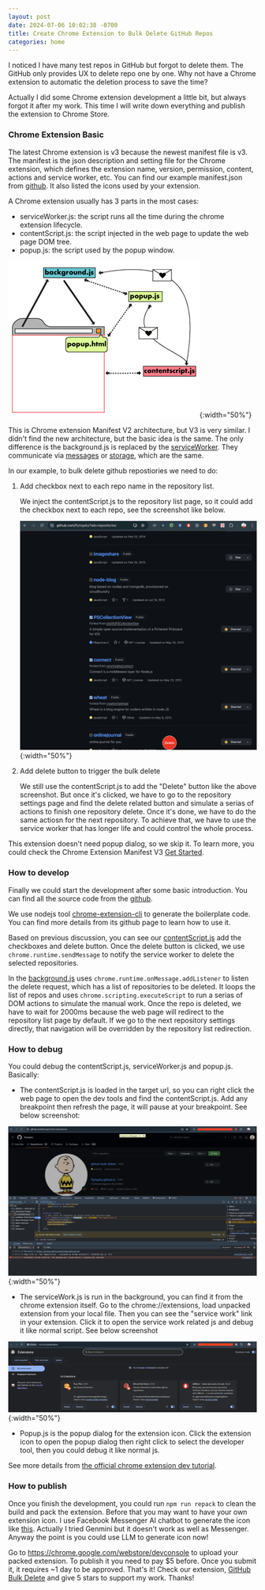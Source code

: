 ```yaml
---
layout: post
date: 2024-07-06 10:02:38 -0700
title: Create Chrome Extension to Bulk Delete GitHub Repos
categories: home
---
```


I noticed I have many test repos in GitHub but forgot to delete them. The GitHub only provides UX to delete repo one by one. Why not have a Chrome extension to automatic the deletion process to save the time?

Actually I did some Chrome extension development a little bit, but always forgot it after my work. This time I will write down everything and publish the extension to Chrome Store.

### Chrome Extension Basic

The latest Chrome extension is v3 because the newest manifest file is v3. The manifest is the json description and setting file for the Chrome extension, which defines the extension name, version, permission, content, actions and service worker, etc. You can find our example manifest.json from [github](https://github.com/flyingsky/github-bulk-delete/blob/main/public/manifest.json). It also listed the icons used by your extension.

A Chrome extension usually has 3 parts in the most cases:

- serviceWorker.js: the script runs all the time during the chrome extension lifecycle.
- contentScript.js: the script injected in the web page to update the web page DOM tree.
- popup.js: the script used by the popup window.

![Chrome extension architecture](/assets/2024-07-06-3.png){:width="50%"}

This is Chrome extension Manifest V2 architecture, but V3 is very similar. I didn't find the new architecture, but the basic idea is the same. The only difference is the background.js is replaced by the [serviceWorker](https://developer.chrome.com/docs/extensions/develop/concepts/service-workers). They communicate via [messages](https://developer.chrome.com/docs/extensions/develop/concepts/messaging) or [storage](https://developer.chrome.com/docs/extensions/develop/concepts/storage-and-cookies), which are the same.

In our example, to bulk delete github repostiories we need to do:

1. Add checkbox next to each repo name in the repository list.

   We inject the contentScript.js to the repository list page, so it could add the checkbox next to each repo, see the screenshot like below.

   ![Updated Repository Page](/assets/2024-07-06-4.png){:width="50%"}

2. Add delete button to trigger the bulk delete

   We still use the contentScript.js to add the "Delete" button like the above screenshot. But once it's clicked, we have to go to the repository settings page and find the delete related button and simulate a serias of actions to finish one repository delete. Once it's done, we have to do the same actiosn for the next repository. To achieve that, we have to use the service worker that has longer life and could control the whole process.

This extension doesn't need popup dialog, so we skip it. To learn more, you could check the Chrome Extension Manifest V3 [Get Started](https://developer.chrome.com/docs/extensions/get-started).

### How to develop

Finally we could start the development after some basic introduction. You can find all the source code from the [github](https://github.com/flyingsky/github-bulk-delete).

We use nodejs tool [chrome-extension-cli](https://github.com/dutiyesh/chrome-extension-cli) to generate the boilerplate code. You can find more details from its github page to learn how to use it.

Based on previous discussion, you can see our [contentScript.js](https://github.com/flyingsky/github-bulk-delete/blob/main/src/contentScript.js) add the checkboxes and delete button. Once the delete button is clicked, we use `chrome.runtime.sendMessage` to notify the service worker to delete the selected repositories.

In the [background.js](https://github.com/flyingsky/github-bulk-delete/blob/main/src/background.js) uses `chrome.runtime.onMessage.addListener` to listen the delete request, which has a list of repositories to be deleted. It loops the list of repos and uses `chrome.scripting.executeScript` to run a serias of DOM actions to simulate the manual work. Once the repo is deleted, we have to wait for 2000ms because the web page will redirect to the repository list page by default. If we go to the next repository settings directly, that navigation will be overridden by the repository list redirection.

### How to debug

You could debug the contentScript.js, serviceWorker.js and popup.js. Basically:

- The contentScript.js is loaded in the target url, so you can right click the web page to open the dev tools and find the contentScript.js. Add any breakpoint then refresh the page, it will pause at your breakpoint. See below screenshot:

![Add breakpoint to the contentScript.js](/assets/2024-07-06-1.png){:width="50%"}

- The serviceWork.js is run in the background, you can find it from the chrome extension itself. Go to the chrome://extensions, load unpacked extension from your local file. Then you can see the "service work" link in your extension. Click it to open the service work related js and debug it like normal script. See below screenshot

![Add breakpoint to the service worker.js](/assets/2024-07-06-2.png){:width="50%"}

- Popup.js is the popup dialog for the extension icon. Click the extension icon to open the popup dialog then right click to select the developer tool, then you could debug it like normal js.

See more details from [the official chrome extension dev tutorial](https://developer.chrome.com/docs/extensions/get-started/tutorial/debug).

### How to publish

Once you finish the development, you could run `npm run repack` to clean the build and pack the extension. Before that you may want to have your own extension icon. I use Facebook Messenger AI chatbot to generate the icon like [this](https://github.com/flyingsky/github-bulk-delete/blob/main/public/icons/icon_128.png). Actually I tried Genmini but it doesn't work as well as Messenger. Anyway the point is you could use LLM to generate icon now!

Go to https://chrome.google.com/webstore/devconsole to upload your packed extension. To publish it you need to pay $5 before. Once you submit it, it requires ~1 day to be approved. That's it! Check our extension, [GitHub Bulk Delete](https://chromewebstore.google.com/detail/github-bulk-delete/npleadnddajjokllpjmpkekijopogeci) and give 5 stars to support my work. Thanks!
